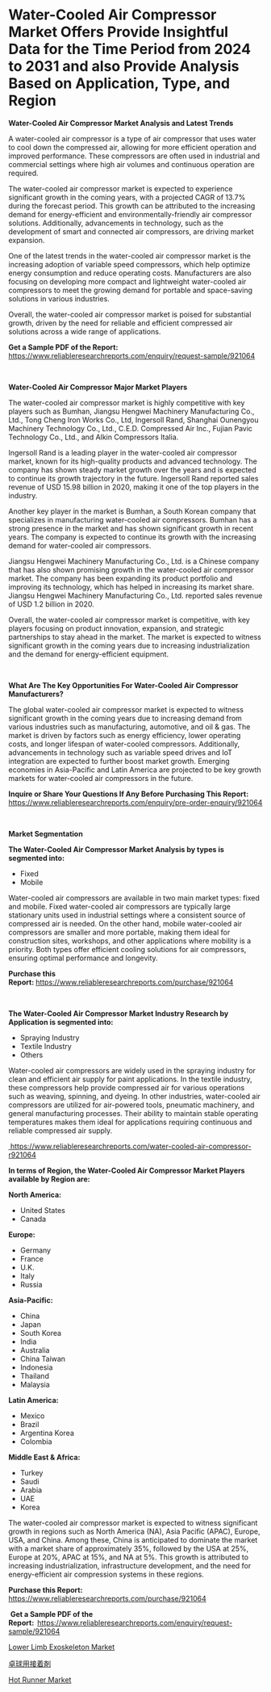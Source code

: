 <p><h1>Water-Cooled Air Compressor Market Offers Provide Insightful Data for the Time Period from 2024 to 2031 and also Provide Analysis Based on Application, Type, and Region</h1></p><p><strong>Water-Cooled Air Compressor Market Analysis and Latest Trends</strong></p>
<p><p>A water-cooled air compressor is a type of air compressor that uses water to cool down the compressed air, allowing for more efficient operation and improved performance. These compressors are often used in industrial and commercial settings where high air volumes and continuous operation are required.</p><p>The water-cooled air compressor market is expected to experience significant growth in the coming years, with a projected CAGR of 13.7% during the forecast period. This growth can be attributed to the increasing demand for energy-efficient and environmentally-friendly air compressor solutions. Additionally, advancements in technology, such as the development of smart and connected air compressors, are driving market expansion.</p><p>One of the latest trends in the water-cooled air compressor market is the increasing adoption of variable speed compressors, which help optimize energy consumption and reduce operating costs. Manufacturers are also focusing on developing more compact and lightweight water-cooled air compressors to meet the growing demand for portable and space-saving solutions in various industries.</p><p>Overall, the water-cooled air compressor market is poised for substantial growth, driven by the need for reliable and efficient compressed air solutions across a wide range of applications.</p></p>
<p><strong>Get a Sample PDF of the Report:&nbsp;</strong> <a href="https://www.reliableresearchreports.com/enquiry/request-sample/921064">https://www.reliableresearchreports.com/enquiry/request-sample/921064</a></p>
<p>&nbsp;</p>
<p><strong>Water-Cooled Air Compressor Major Market Players</strong></p>
<p><p>The water-cooled air compressor market is highly competitive with key players such as Bumhan, Jiangsu Hengwei Machinery Manufacturing Co., Ltd., Tong Cheng Iron Works Co., Ltd, Ingersoll Rand, Shanghai Ounengyou Machinery Technology Co., Ltd., C.E.D. Compressed Air Inc., Fujian Pavic Technology Co., Ltd., and Alkin Compressors Italia.</p><p>Ingersoll Rand is a leading player in the water-cooled air compressor market, known for its high-quality products and advanced technology. The company has shown steady market growth over the years and is expected to continue its growth trajectory in the future. Ingersoll Rand reported sales revenue of USD 15.98 billion in 2020, making it one of the top players in the industry.</p><p>Another key player in the market is Bumhan, a South Korean company that specializes in manufacturing water-cooled air compressors. Bumhan has a strong presence in the market and has shown significant growth in recent years. The company is expected to continue its growth with the increasing demand for water-cooled air compressors. </p><p>Jiangsu Hengwei Machinery Manufacturing Co., Ltd. is a Chinese company that has also shown promising growth in the water-cooled air compressor market. The company has been expanding its product portfolio and improving its technology, which has helped in increasing its market share. Jiangsu Hengwei Machinery Manufacturing Co., Ltd. reported sales revenue of USD 1.2 billion in 2020.</p><p>Overall, the water-cooled air compressor market is competitive, with key players focusing on product innovation, expansion, and strategic partnerships to stay ahead in the market. The market is expected to witness significant growth in the coming years due to increasing industrialization and the demand for energy-efficient equipment.</p></p>
<p>&nbsp;</p>
<p><strong>What Are The Key Opportunities For Water-Cooled Air Compressor Manufacturers?</strong></p>
<p><p>The global water-cooled air compressor market is expected to witness significant growth in the coming years due to increasing demand from various industries such as manufacturing, automotive, and oil & gas. The market is driven by factors such as energy efficiency, lower operating costs, and longer lifespan of water-cooled compressors. Additionally, advancements in technology such as variable speed drives and IoT integration are expected to further boost market growth. Emerging economies in Asia-Pacific and Latin America are projected to be key growth markets for water-cooled air compressors in the future.</p></p>
<p><strong>Inquire or Share Your Questions If Any Before Purchasing This Report:</strong> <a href="https://www.reliableresearchreports.com/enquiry/pre-order-enquiry/921064">https://www.reliableresearchreports.com/enquiry/pre-order-enquiry/921064</a></p>
<p>&nbsp;</p>
<p><strong>Market Segmentation</strong></p>
<p><strong>The Water-Cooled Air Compressor Market Analysis by types is segmented into:</strong></p>
<p><ul><li>Fixed</li><li>Mobile</li></ul></p>
<p><p>Water-cooled air compressors are available in two main market types: fixed and mobile. Fixed water-cooled air compressors are typically large stationary units used in industrial settings where a consistent source of compressed air is needed. On the other hand, mobile water-cooled air compressors are smaller and more portable, making them ideal for construction sites, workshops, and other applications where mobility is a priority. Both types offer efficient cooling solutions for air compressors, ensuring optimal performance and longevity.</p></p>
<p><strong>Purchase this Report:&nbsp;</strong><a href="https://www.reliableresearchreports.com/purchase/921064">https://www.reliableresearchreports.com/purchase/921064</a></p>
<p>&nbsp;</p>
<p><strong>The Water-Cooled Air Compressor Market Industry Research by Application is segmented into:</strong></p>
<p><ul><li>Spraying Industry</li><li>Textile Industry</li><li>Others</li></ul></p>
<p><p>Water-cooled air compressors are widely used in the spraying industry for clean and efficient air supply for paint applications. In the textile industry, these compressors help provide compressed air for various operations such as weaving, spinning, and dyeing. In other industries, water-cooled air compressors are utilized for air-powered tools, pneumatic machinery, and general manufacturing processes. Their ability to maintain stable operating temperatures makes them ideal for applications requiring continuous and reliable compressed air supply.</p></p>
<p><a href="https://www.reliableresearchreports.com/water-cooled-air-compressor-r921064">&nbsp;https://www.reliableresearchreports.com/water-cooled-air-compressor-r921064</a></p>
<p><strong>In terms of Region, the Water-Cooled Air Compressor Market Players available by Region are:</strong></p>
<p>
    <p> <strong> North America: </strong>
        <ul>
            <li>United States</li>
            <li>Canada</li>
        </ul>
        </p> 
    <p> <strong> Europe: </strong>
        <ul>
            <li>Germany</li>
            <li>France</li>
            <li>U.K.</li>
            <li>Italy</li>
            <li>Russia</li>
        </ul>
        </p> 
    <p> <strong> Asia-Pacific: </strong>
        <ul>
            <li>China</li>
            <li>Japan</li>
            <li>South Korea</li>
            <li>India</li>
            <li>Australia</li>
            <li>China Taiwan</li>
            <li>Indonesia</li>
            <li>Thailand</li>
            <li>Malaysia</li>
        </ul>
        </p> 
    <p> <strong> Latin America: </strong>
        <ul>
            <li>Mexico</li>
            <li>Brazil</li>
            <li>Argentina Korea</li>
            <li>Colombia</li>
        </ul>
        </p> 
    <p> <strong> Middle East & Africa: </strong>
        <ul>
            <li>Turkey</li>
            <li>Saudi</li>
            <li>Arabia</li>
            <li>UAE</li>
            <li>Korea</li>
        </ul>
    </p>
    </p>
<p><p>The water-cooled air compressor market is expected to witness significant growth in regions such as North America (NA), Asia Pacific (APAC), Europe, USA, and China. Among these, China is anticipated to dominate the market with a market share of approximately 35%, followed by the USA at 25%, Europe at 20%, APAC at 15%, and NA at 5%. This growth is attributed to increasing industrialization, infrastructure development, and the need for energy-efficient air compression systems in these regions.</p></p>
<p><strong>Purchase this Report: </strong><a href="https://www.reliableresearchreports.com/purchase/921064">https://www.reliableresearchreports.com/purchase/921064</a></p>
<p>&nbsp;<strong>Get a Sample PDF of the Report:&nbsp;&nbsp;</strong><a href="https://www.reliableresearchreports.com/enquiry/request-sample/921064">https://www.reliableresearchreports.com/enquiry/request-sample/921064</a></p>
<p><strong></strong></p>
<p><p><a href="https://github.com/santosh758595/Market-Research-Report-List-4/blob/main/lower-limb-exoskeleton-market.md">Lower Limb Exoskeleton Market</a></p><p><a href="https://github.com/tanyaali3/Market-Research-Report-List-1/blob/main/326433638952.md">卓球用接着剤</a></p><p><a href="https://github.com/elizabethdagraca/Market-Research-Report-List-3/blob/main/hot-runner-market.md">Hot Runner Market</a></p></p>